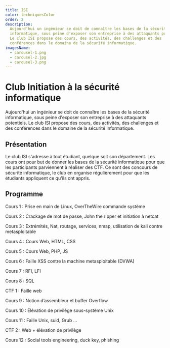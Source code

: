 ```yaml
---
title: ISI
color: techniquesColor
order: 2
description:
  Aujourd'hui un ingénieur se doit de connaître les bases de la sécurité
  informatique, sous peine d'exposer son entreprise à des attaquants potentiels.
  Le club ISI propose des cours, des activités, des challenges et des
  conférences dans le domaine de la sécurité informatique.
imagesName:
  - carousel-1.png
  - carousel-2.jpg
  - carousel-3.png
---
```


# Club Initiation à la sécurité informatique

<campus-center>
  <campus-responsive-image
    folder-name="federation/techniques/isi"
    name="logo.jpg"
    max-width="400"></campus-responsive-image>
</campus-center>

Aujourd'hui un ingénieur se doit de connaître les bases de la sécurité
informatique, sous peine d'exposer son entreprise à des attaquants potentiels.
Le club ISI propose des cours, des activités, des challenges et des conférences
dans le domaine de la sécurité informatique.

## Présentation

Le club ISI s'adresse à tout étudiant, quelque soit son département. Les cours
ont pour but de donner les bases de la sécurité informatique pour que les
participants parviennent à réaliser des CTF. Ce sont des concours de sécurité
informatique, le club en organise régulièrement pour que les étudiants
appliquent ce qu'ils ont appris.

<campus-center>
  <campus-carousel :names="imagesName" folder-name="federation/techniques/isi"></campus-carousel>
</campus-center>

## Programme

Cours 1 : Prise en main de Linux, OverTheWire commande système

Cours 2 : Crackage de mot de passe, John the ripper et initiation à netcat

Cours 3 : Extrémités, Nat, routage, services, nmap, utilisation de kali contre
metasploitable

Cours 4 : Cours Web, HTML, CSS

Cours 5 : Cours Web, PHP, JS

Cours 6 : Faille XSS contre la machine metasploitable (DVWA)

Cours 7 : RFI, LFI

Cours 8 : SQL

CTF 1 : Faille web

Cours 9 : Notion d’assembleur et buffer Overflow

Cours 10 : Elévation de privilège sous-système Unix

Cours 11 : Faille Unix, suid, Grub …

CTF 2 : Web + élévation de privilège

Cours 12 : Social tools engineering, duck key, phishing
